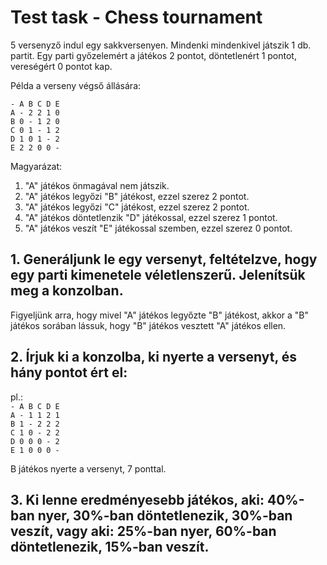 # Test task - Chess tournament

5 versenyző indul egy sakkversenyen. Mindenki mindenkivel játszik 1 db. partit. Egy parti győzelemért a játékos 2 pontot,
döntetlenért 1 pontot, vereségért 0 pontot kap.

Példa a verseny végső állására:

 `- A B C D E`<br/>
 `A - 2 2 1 0`<br/>
 `B 0 - 1 2 0`<br/>
 `C 0 1 - 1 2`<br/>
 `D 1 0 1 - 2`<br/>
 `E 2 2 0 0 -`<br/>

Magyarázat:

 1. "A" játékos önmagával nem játszik. 
 2. "A" játékos legyőzi "B" játékost, ezzel szerez 2 pontot. 
 3. "A" játékos legyőzi "C" játékost, ezzel szerez 2 pontot. 
 4. "A" játékos döntetlenzik "D" játékossal, ezzel szerez 1 pontot. 
 5. "A" játékos veszít "E" játékossal szemben, ezzel szerez 0 pontot.


## 1. Generáljunk le egy versenyt, feltételzve, hogy egy parti kimenetele véletlenszerű. Jelenítsük meg a konzolban.

   Figyeljünk arra, hogy mivel "A" játékos legyőzte "B" játékost, akkor a "B" játékos sorában lássuk,
   hogy "B" játékos vesztett "A" játékos ellen.
   
   
## 2. Írjuk ki a konzolba, ki nyerte a versenyt, és hány pontot ért el:

pl.:<br/>
  `- A B C D E`<br/>
  `A - 1 1 2 1`<br/>
  `B 1 - 2 2 2`<br/>
  `C 1 0 - 2 2`<br/>
  `D 0 0 0 - 2`<br/>
  `E 1 0 0 0 -`<br/>
  
  B játékos nyerte a versenyt, 7 ponttal.
  
  ## 3. Ki lenne eredményesebb játékos, aki: 40%-ban nyer, 30%-ban döntetlenezik, 30%-ban veszít, vagy aki: 25%-ban nyer, 60%-ban döntetlenezik, 15%-ban veszít. 
